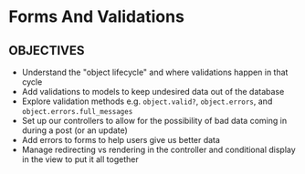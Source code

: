 # Forms And Validations

## OBJECTIVES

- Understand the "object lifecycle" and where validations happen in that cycle
- Add validations to models to keep undesired data out of the database
- Explore validation methods e.g. `object.valid?`,  `object.errors`, and `object.errors.full_messages` 
- Set up our controllers to allow for the possibility of bad data coming in during a post (or an update)
- Add errors to forms to help users give us better data
- Manage redirecting vs rendering in the controller and conditional display in the view to put it all together